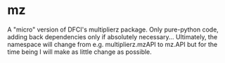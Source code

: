 mz
==

A "micro" version of DFCI's multiplierz package. Only pure-python code, adding back dependencies only if absolutely necessary...
Ultimately, the namespace will change from e.g. multiplierz.mzAPI to mz.API but for the time being I will make as little change as possible.
